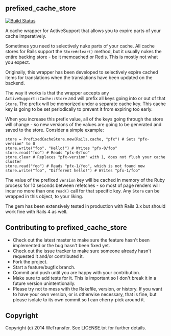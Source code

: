 ## prefixed_cache_store
 
[![Build Status](https://travis-ci.org/WeTransfer/prefixed_cache_store.svg?branch=master)](https://travis-ci.org/WeTransfer/prefixed_cache_store)
 
A cache wrapper for ActiveSupport that allows you to expire parts of your cache imperatively.

Sometimes you need to selectively nuke parts of your cache. All cache stores for Rails support the `Store#clear()`
method, but it usually nukes the entire backing store - be it memcached or Redis. This is mostly not what you expect.

Originally, this wrapper has been developed to selectively expire cached items for translations when the translations
have been updated on the backend.

The way it works is that the wrapper accepts any `ActiveSupport::Cache::Store` and will prefix all keys going into or out of
that `Store`. The prefix will be memorized under a separate cache key. This cache key is going to be set periodically to prevent it from expiring too early.

When you increase this prefix value, all of the keys going through the store will change - so new
versions of the values are going to be generated and saved to the store. Consider a simple example:

    store = PrefixedCacheStore.new(Rails.cache, "pfx") # Sets "pfx-version" to 0
    store.write("foo", "Hello!") # Writes "pfx-0/foo"
    store.read("foo") # Reads "pfx-0/foo"
    store.clear # Replaces "pfx-version" with 1, does not flush your cache cluster
    store.read("foo") # Reads "pfx-1/foo", which is not found now
    store.write("foo", "Different hello!") # Writes "pfx-1/foo"

The value of the prefixed `version` key will be cached in memory of the Ruby process for 10 seconds between refetches - so most
of page renders will incur no more than one `read()` call for that specific key. Any `Store` can be wrapped in this object,
to your liking.

The gem has been extensively tested in production with Rails 3.x but should work fine with Rails 4 as well.

## Contributing to prefixed_cache_store
 
* Check out the latest master to make sure the feature hasn't been implemented or the bug hasn't been fixed yet.
* Check out the issue tracker to make sure someone already hasn't requested it and/or contributed it.
* Fork the project.
* Start a feature/bugfix branch.
* Commit and push until you are happy with your contribution.
* Make sure to add tests for it. This is important so I don't break it in a future version unintentionally.
* Please try not to mess with the Rakefile, version, or history. If you want to have your own version, or is otherwise necessary, that is fine, but please isolate to its own commit so I can cherry-pick around it.

## Copyright

Copyright (c) 2014 WeTransfer. See LICENSE.txt for
further details.

